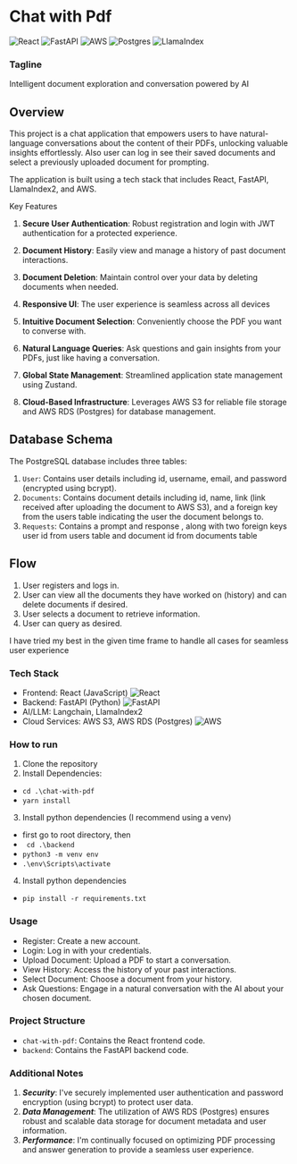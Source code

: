 # Chat with Pdf
![React](https://img.shields.io/badge/react-%2320232a.svg?style=for-the-badge&logo=react&logoColor=%2361DAFB) ![FastAPI](https://img.shields.io/badge/FastAPI-005571?style=for-the-badge&logo=fastapi)
 ![AWS](https://img.shields.io/badge/AWS-%23FF9900.svg?style=for-the-badge&logo=amazon-aws&logoColor=white)
![Postgres](https://img.shields.io/badge/postgres-%23316192.svg?style=for-the-badge&logo=postgresql&logoColor=white)
![LlamaIndex]( https://img.shields.io/badge/LlamaIndex-8A2BE2)




### Tagline
Intelligent document exploration and conversation powered by AI
## Overview 

This project is a chat application that empowers users to have natural-language conversations about the content of their PDFs, unlocking valuable insights effortlessly. Also user can log in see their saved documents and select a previously uploaded document for prompting.

The application is built using a tech stack that includes React, FastAPI, LlamaIndex2, and AWS.

Key Features

1. **Secure User Authentication**: Robust registration and login with JWT authentication for a protected experience.

2. **Document History**: Easily view and manage a history of past document interactions.

3. **Document Deletion**: Maintain control over your data by deleting documents when needed.

4. **Responsive UI**: The user experience is seamless across all devices

4. **Intuitive Document Selection**: Conveniently choose the PDF you want to converse with.

5. **Natural Language Queries**: Ask questions and gain insights from your PDFs, just like having a conversation.

6. **Global State Management**: Streamlined application state management using Zustand.

7. **Cloud-Based Infrastructure**: Leverages AWS S3 for reliable file storage and AWS RDS (Postgres) for database management.

## Database Schema

The PostgreSQL database includes three tables:

1. `User`: Contains user details including id, username, email, and password (encrypted using bcrypt).
2. `Documents`: Contains document details including id, name, link (link received after uploading the document to AWS S3), and a foreign key from the users table indicating the user the document belongs to.
3. `Requests`: Contains a prompt and response , along with two foreign keys user id from users table and document id from documents table

## Flow

1. User registers and logs in.
2. User can view all the documents they have worked on (history) and can delete documents if desired.
3. User selects a document to retrieve information.
4. User can query as desired.

I have tried my best in the given time frame to handle all cases for seamless user experience

### Tech Stack

- Frontend: React (JavaScript) ![React](https://img.shields.io/badge/react-%2320232a.svg?style=for-the-badge&logo=react&logoColor=%2361DAFB)
- Backend: FastAPI (Python)
![FastAPI](https://img.shields.io/badge/FastAPI-005571?style=for-the-badge&logo=fastapi)
- AI/LLM: Langchain, LlamaIndex2
- Cloud Services: AWS S3, AWS RDS (Postgres)
![AWS](https://img.shields.io/badge/AWS-%23FF9900.svg?style=for-the-badge&logo=amazon-aws&logoColor=white)

### How to run

1. Clone the repository
2. Install Dependencies:
- `cd .\chat-with-pdf`
- `yarn install`
3. Install python dependencies (I recommend using a venv)
- first go to root directory, then
- ` cd .\backend`
- `python3 -m venv env`
- `.\env\Scripts\activate`

4. Install python dependencies
- `pip install -r requirements.txt `

### Usage

- Register: Create a new account.
- Login: Log in with your credentials.
- Upload Document: Upload a PDF to start a conversation.
- View History: Access the history of your past interactions.
- Select Document: Choose a document from your history.
- Ask Questions: Engage in a natural conversation with the AI about your chosen document.

### Project Structure

- `chat-with-pdf`: Contains the React frontend code.
- `backend`: Contains the FastAPI backend code.

### Additional Notes

1. ***Security***: I've securely implemented user authentication and password encryption (using bcrypt) to protect user data.
2. ***Data Management***: The utilization of AWS RDS (Postgres) ensures robust and scalable data storage for document metadata and user information.
3. ***Performance***: I'm continually focused on optimizing PDF processing and answer generation to provide a seamless user experience.
